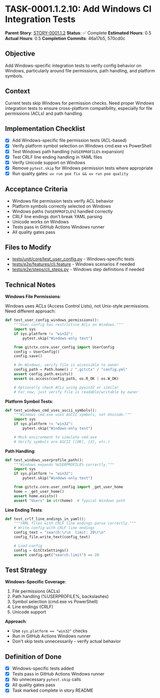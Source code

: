 # TASK-0001.1.2.10: Add Windows CI Integration Tests

**Parent Story**: [STORY-0001.1.2](README.md)
**Status**: ✅ Complete
**Estimated Hours**: 0.5
**Actual Hours**: 0.5
**Completion Commits**: 46a17b5, 570cd0c

## Objective

Add Windows-specific integration tests to verify config behavior on Windows, particularly around file permissions, path handling, and platform symbols.

## Context

Current tests skip Windows for permission checks. Need proper Windows integration tests to ensure cross-platform compatibility, especially for file permissions (ACLs) and path handling.

## Implementation Checklist

- [x] Add Windows-specific file permission tests (ACL-based)
- [x] Verify platform symbol selection on Windows cmd.exe vs PowerShell
- [x] Test Windows path handling (`%USERPROFILE%` expansion)
- [x] Test CRLF line ending handling in YAML files
- [x] Verify Unicode support on Windows
- [x] Remove `pytest.skip` for Windows permission tests where appropriate
- [x] Run quality gates: `uv run poe fix && uv run poe quality`

## Acceptance Criteria

- Windows file permission tests verify ACL behavior
- Platform symbols correctly selected on Windows
- Windows paths (`%USERPROFILE%`) handled correctly
- CRLF line endings don't break YAML parsing
- Unicode works on Windows
- Tests pass in GitHub Actions Windows runner
- All quality gates pass

## Files to Modify

- [tests/unit/core/test_user_config.py](../../../../../tests/unit/core/test_user_config.py) - Windows-specific tests
- [tests/e2e/features/cli.feature](../../../../../tests/e2e/features/cli.feature) - Windows scenarios if needed
- [tests/e2e/steps/cli_steps.py](../../../../../tests/e2e/steps/cli_steps.py) - Windows step definitions if needed

## Technical Notes

**Windows File Permissions**:

Windows uses ACLs (Access Control Lists), not Unix-style permissions. Need different approach:

```python
def test_user_config_windows_permissions():
    """User config has restrictive ACLs on Windows."""
    import sys
    if sys.platform != "win32":
        pytest.skip("Windows-only test")

    from gitctx.core.user_config import UserConfig
    config = UserConfig()
    config.save()

    # On Windows, verify file is accessible to owner
    config_path = Path.home() / ".gitctx" / "config.yml"
    assert config_path.exists()
    assert os.access(config_path, os.R_OK | os.W_OK)

    # Optionally check ACLs using pywin32 or similar
    # For now, just verify file is readable/writable by owner
```

**Platform Symbol Tests**:

```python
def test_windows_cmd_uses_ascii_symbols():
    """Windows cmd.exe uses ASCII symbols, not Unicode."""
    import sys
    if sys.platform != "win32":
        pytest.skip("Windows-only test")

    # Mock environment to simulate cmd.exe
    # Verify symbols are ASCII ([OK], [X], etc.)
```

**Path Handling**:

```python
def test_windows_userprofile_path():
    """Windows expands %USERPROFILE% correctly."""
    import sys
    if sys.platform != "win32":
        pytest.skip("Windows-only test")

    from gitctx.core.user_config import _get_user_home
    home = _get_user_home()
    assert home.exists()
    assert "Users" in str(home)  # Typical Windows path
```

**Line Ending Tests**:

```python
def test_crlf_line_endings_in_yaml():
    """YAML files with CRLF line endings parse correctly."""
    # Write config with CRLF line endings
    config_text = "search:\r\n  limit: 20\r\n"
    config_file.write_text(config_text)

    # Load config
    config = GitCtxSettings()
    assert config.get("search.limit") == 20
```

## Test Strategy

**Windows-Specific Coverage**:
1. File permissions (ACLs)
2. Path handling (%USERPROFILE%, backslashes)
3. Symbol selection (cmd.exe vs PowerShell)
4. Line endings (CRLF)
5. Unicode support

**Approach**:
- Use `sys.platform == "win32"` checks
- Run in GitHub Actions Windows runner
- Don't skip tests unnecessarily - verify actual behavior

## Definition of Done

- [x] Windows-specific tests added
- [x] Tests pass in GitHub Actions Windows runner
- [x] No unnecessary `pytest.skip` calls
- [x] All quality gates pass
- [x] Task marked complete in story README
